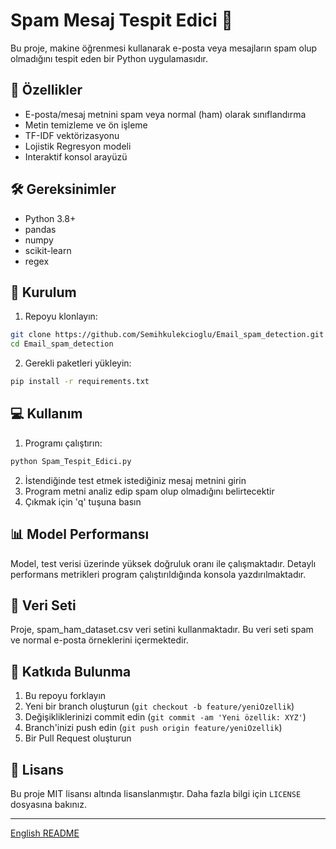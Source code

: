 # Spam Mesaj Tespit Edici 🚨

Bu proje, makine öğrenmesi kullanarak e-posta veya mesajların spam olup olmadığını tespit eden bir Python uygulamasıdır.

## 🎯 Özellikler

- E-posta/mesaj metnini spam veya normal (ham) olarak sınıflandırma
- Metin temizleme ve ön işleme
- TF-IDF vektörizasyonu
- Lojistik Regresyon modeli
- Interaktif konsol arayüzü

## 🛠️ Gereksinimler

- Python 3.8+
- pandas
- numpy
- scikit-learn
- regex

## 🚀 Kurulum

1. Repoyu klonlayın:
```bash
git clone https://github.com/Semihkulekcioglu/Email_spam_detection.git
cd Email_spam_detection
```

2. Gerekli paketleri yükleyin:
```bash
pip install -r requirements.txt
```

## 💻 Kullanım

1. Programı çalıştırın:
```bash
python Spam_Tespit_Edici.py
```

2. İstendiğinde test etmek istediğiniz mesaj metnini girin
3. Program metni analiz edip spam olup olmadığını belirtecektir
4. Çıkmak için 'q' tuşuna basın

## 📊 Model Performansı

Model, test verisi üzerinde yüksek doğruluk oranı ile çalışmaktadır. Detaylı performans metrikleri program çalıştırıldığında konsola yazdırılmaktadır.

## 📝 Veri Seti

Proje, spam_ham_dataset.csv veri setini kullanmaktadır. Bu veri seti spam ve normal e-posta örneklerini içermektedir.

## 🤝 Katkıda Bulunma

1. Bu repoyu forklayın
2. Yeni bir branch oluşturun (`git checkout -b feature/yeniOzellik`)
3. Değişikliklerinizi commit edin (`git commit -am 'Yeni özellik: XYZ'`)
4. Branch'inizi push edin (`git push origin feature/yeniOzellik`)
5. Bir Pull Request oluşturun

## 📜 Lisans

Bu proje MIT lisansı altında lisanslanmıştır. Daha fazla bilgi için `LICENSE` dosyasına bakınız.

---
[English README](README_EN.md)
